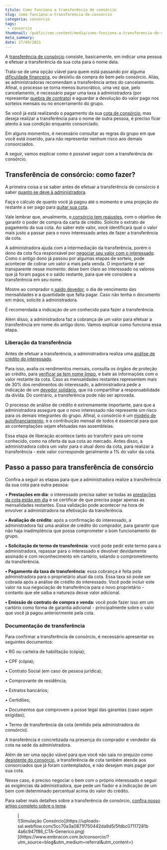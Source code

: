 ```yaml
---
titulo: Como funciona a transferência de consórcio
slug: como-funciona-a-transferencia-de-consorcio
categoria: consorcio
tags:
 - consorcio
thumbnail: /public/cms-content/media/como-funciona-a-transferencia-de-consorcio.jpg
meta_summary: 
date: 27/09/2021
---
```

A [transferência de consórcio](https://www.embracon.com.br/blog/e-possivel-transferir-a-cota-para-outra-pessoa) consiste, basicamente, em indicar uma pessoa e efetuar a transferência da sua cota para o nome dela.

Trata-se de uma opção viável para quem está passando por alguma [dificuldade financeira](https://www.embracon.com.br/blog/nao-consigo-pagar-meu-consorcio-e-agora), ou desistiu da compra do bem pelo consórcio. Aliás, as administradoras recomendam a transferência antes do cancelamento. Afinal, o processo se torna menos burocrático, uma vez que, pelo cancelamento, é necessário pagar uma taxa à administradora (por representar [quebra de contrato](https://www.embracon.com.br/blog/saiba-o-que-avaliar-antes-de-assinar-um-contrato-de-consorcio)) e aguardar a devolução do valor pago nos sorteios mensais ou no encerramento do grupo.

Se você já está realizando o pagamento da sua [cota de consórcio](https://www.embracon.com.br/blog/entenda-o-que-e-e-como-funciona-uma-cota-de-consorcio), mas deseja realizar a transferência para o nome de outra pessoa, é preciso ficar atento à sua condição enquanto consorciado.

Em alguns momentos, é necessário consultar as regras do grupo em que você está inserido, para não representar nenhum risco aos demais consorciados.

A seguir, vamos explicar como é possível seguir com a transferência de consórcio.

Transferência de consórcio: como fazer? 
----------------------------------------

A primeira coisa a se saber antes de efetuar a transferência de consórcio é saber [quanto se deve à administradora](https://www.embracon.com.br/conhecaoconsorcio/o-que-e-saldo-devedor).

Faça o cálculo de quanto você já pagou até o momento e uma projeção do restante a ser pago para [quitar sua cota](https://www.embracon.com.br/blog/como-quitar-a-cota-de-consorcio).

Vale lembrar que, anualmente, o[ consórcio tem reajustes](https://www.embracon.com.br/blog/reajuste-consorcio-como-e-feito), com o objetivo de garantir o poder de compra da carta de crédito. Solicite o extrato de pagamento da sua cota. Ao saber este valor, você identificará qual o valor mais justo a passar para o novo interessado antes de fazer a transferência da cota.

A administradora ajuda com a intermediação da transferência, porém o dono da cota fica responsável por [negociar seu valor com o interessado](https://www.embracon.com.br/blog/4-dicas-para-conseguir-uma-boa-negociacao-na-hora-de-adquirir-o-seu-bem). Como o antigo dono já passou por algumas etapas de sorteio, pode acontecer de cobrar um valor a mais pela venda. O importante é ser transparente nesse momento: deixe bem claro ao interessado os valores que já foram pagos e o saldo restante, para que ele considere a transferência em seu nome.

Mostre ao comprador o[ saldo devedor](https://www.embracon.com.br/conhecaoconsorcio/o-que-e-saldo-devedor), o dia de vencimento das mensalidades e a quantidade que falta pagar. Caso não tenha o documento em mãos, solicite à administradora.

É recomendada a indicação de um conhecido para fazer a transferência.

Além disso, a administradora faz a cobrança de um valor para efetuar a transferência em nome do antigo dono. Vamos explicar como funciona essa etapa.

### Liberação da transferência 

Antes de efetuar a transferência, a administradora realiza uma [análise de crédito do interessado](https://www.embracon.com.br/conhecaoconsorcio/ao-ser-contemplado-sera-feita-analise-para-liberacao-do-meu-credito).

Para isso, avalia os rendimentos mensais, consulta os órgãos de proteção ao crédito, para [verificar se tem nome limpo](https://www.embracon.com.br/blog/saiba-o-que-fazer-para-limpar-o-nome), e bate as informações com o valor restante da cota. Caso as mensalidades restantes representem mais de 30% dos rendimentos do interessado, a administradora pede a indicação de um [devedor solidário](https://www.embracon.com.br/blog/o-que-e-o-devedor-solidario-e-como-ele-te-ajuda), que irá compartilhar a responsabilidade da dívida. Do contrário, a transferência pode não ser aprovada.

O processo de análise de crédito é extremamente importante, para que a administradora assegure que o novo interessado não represente um risco para os demais integrantes do grupo. Afinal, o consórcio é um [modelo de autofinanciamento](https://www.embracon.com.br/blog/autofinanciamento-o-que-e-e-como-um-consorcio-pode-ajuda-lo), e a contribuição mensal de todos é essencial para que as contemplações sejam efetuadas nas assembleias.

Essa etapa de liberação acontece tanto ao transferir para um nome conhecido, como na oferta da sua cota ao mercado. Antes disso, a administradora cobra um valor para o atual dono da cota, para realizar a transferência - este valor corresponde geralmente a 1% do valor da cota.

Passo a passo para transferência de consórcio 
----------------------------------------------

Confira a seguir as etapas para que a administradora realize a transferência da sua cota para outra pessoa:

 • **Prestações em dia**: o interessado precisa saber se todas as [prestações da cota estão em dia](https://www.embracon.com.br/blog/qual-o-valor-ideal-da-parcela-mensal-de-um-consorcio) e se certificar de que precisa pagar apenas as mensalidades restantes. Essa validação pode acontecer na hora de envolver a administradora na efetivação da transferência.

 **• Avaliação de crédito**: após a confirmação do interessado, a administradora faz uma análise de crédito do comprador, para garantir que não haja inadimplência que possa comprometer o bom funcionamento do grupo.

 **• Solicitação de termo de transferência**: você pode pedir este termo para a administradora, repassar para o interessado e devolver devidamente assinado e com reconhecimento em cartório, selando o comprometimento da transferência.

 **• Pagamento da taxa de transferência**: essa cobrança é feita pela administradora para o proprietário atual da cota. Essa taxa só pode ser cobrada após a análise de crédito do interessado. Você pode incluir este valor na sua negociação de transferência para o novo proprietário - contanto que ele saiba a natureza desse valor adicional.

 **• Emissão de contrato de compra e venda:** você pode fazer isso em um cartório como forma de garantia adicional - principalmente sobre o valor que você já pagou anteriormente pela cota.

### Documentação de transferência 

Para confirmar a transferência de consórcio, é necessário apresentar os seguintes documentos:

 • RG ou carteira de habilitação (cópia);

 • CPF (cópia);

 • Contrato Social (em caso de pessoa jurídica);

 • Comprovante de residência;

 • Extratos bancários;

 • Certidões;

 • Documentos que comprovem a posse legal das garantias (caso sejam exigidas);

 • Termo de transferência da cota (emitido pela administradora do consórcio).

A transferência é concretizada na presença do comprador e vendedor da cota na sede da administradora.

Além de ser uma opção viável para que você não saia no prejuízo como [desistente do consórcio](https://www.embracon.com.br/blog/quais-sao-os-resultados-ao-desistir-do-consorcio), a transferência de cota também atende aos consorciados que já foram contemplados, e não desejam mais pagar por sua cota.

Nesse caso, é preciso negociar o bem com o próprio interessado e seguir as exigências da administradora, que pede um fiador e a indicação de um bem com determinado percentual acima do valor do crédito.

Para saber mais detalhes sobre a transferência de consórcio, [confira nosso artigo completo sobre o tema](https://www.embracon.com.br/blog/tire-todas-as-suas-duvidas-sobre-transferencia-de-consorcio).

<figure class="w-richtext-figure-type-image w-richtext-align-center">[<div>![Simulação Consórcio](https://uploads-ssl.webflow.com/5cc70a3a0871f750442da9d5/5fdbc07117281b4a6c947f86_CTA-Generico.png)</div>](https://www.embracon.com.br/consorcio/?utm_source=blog&utm_medium=referral&utm_content=)</figure>
